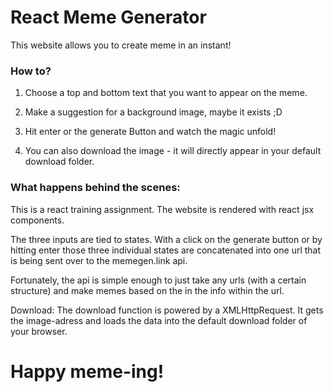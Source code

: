 # React Meme Generator

This website allows you to create meme in an instant!

### How to?

1. Choose a top and bottom text that you want to appear on the meme.

2. Make a suggestion for a background image, maybe it exists ;D

3. Hit enter or the generate Button and watch the magic unfold!

4. You can also download the image - it will directly appear in your default download folder.

### What happens behind the scenes:

This is a react training assignment. The website is rendered with react jsx components.

The three inputs are tied to states. With a click on the generate button or by hitting enter those three individual states are concatenated into one url that is being sent over to the memegen.link api.

Fortunately, the api is simple enough to just take any urls (with a certain structure) and make memes based on the in the info within the url.

Download: The download function is powered by a XMLHttpRequest. It gets the image-adress and loads the data into the default download folder of your browser.

# Happy meme-ing!

